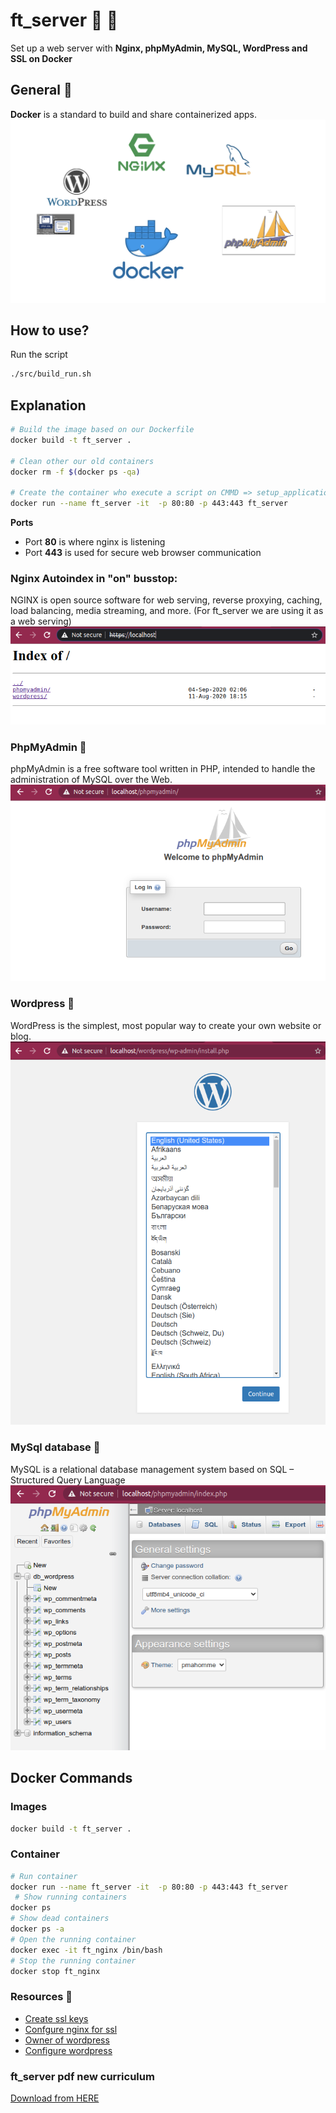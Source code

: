 # ft_server  :whale2: :whale2:
Set up a web server with **Nginx, phpMyAdmin, MySQL, WordPress and SSL on Docker**

##  General :bell:
**Docker** is a standard to build and share containerized apps.
![General Flow](img/general.png)

## How to use?
Run the script 
```bash
./src/build_run.sh
```
## Explanation
```bash
# Build the image based on our Dockerfile
docker build -t ft_server .

# Clean other our old containers
docker rm -f $(docker ps -qa)

# Create the container who execute a script on CMMD => setup_application.sh
docker run --name ft_server -it  -p 80:80 -p 443:443 ft_server
```
**Ports**
- Port **80** is where nginx is listening
- Port **443** is used for secure web browser communication

### Nginx Autoindex in "on"	busstop:
NGINX is open source software for web serving, reverse proxying, caching, load balancing, media streaming, and more. (For ft_server we are using it as a web serving)
![Autoindex ON](img/autoindex_on.png)

### PhpMyAdmin	:busstop:
phpMyAdmin is a free software tool written in PHP, intended to handle the administration of MySQL over the Web.
![PhpMyAdmin ON](img/phpadmin.png)

### Wordpress	:busstop:
WordPress is the simplest, most popular way to create your own website or blog.
![Wodrpress](img/wordpress.png)

### MySql database	:busstop:
MySQL is a relational database management system based on SQL – Structured Query Language
![MySql database](img/database_mysql.png)


## Docker Commands

### Images
```bash
docker build -t ft_server .
```
### Container

```bash
# Run container
docker run --name ft_server -it  -p 80:80 -p 443:443 ft_server 
 # Show running containers
docker ps
# Show dead containers
docker ps -a 
# Open the running container
docker exec -it ft_nginx /bin/bash
# Stop the running container
docker stop ft_nginx
```

### Resources :jack_o_lantern:

- [Create ssl keys](https://linuxize.com/post/creating-a-self-signed-ssl-certificate/)
- [Confgure nginx for ssl](https://phoenixnap.com/kb/install-ssl-certificate-nginx)
- [Owner of wordpress](https://emiliocastro.com.mx/fixing-wordpress-a-mini-tutorial/)
- [Configure wordpress](https://wordpress.org/support/article/editing-wp-config-php/)


### ft_server pdf  new curriculum
[Download from HERE](https://drive.google.com/file/d/1OlPM7qewRFtc-hkJ7k1q1FJ4vTv1xkWT/view?usp=sharing)


